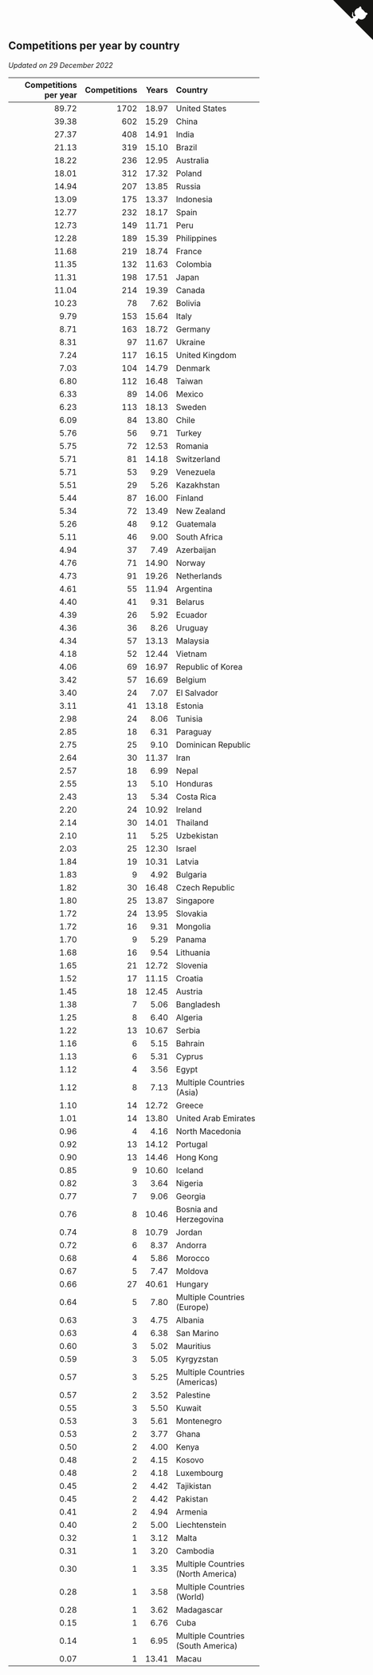 ## Competitions per year by country

*Updated on 29 December 2022*

| Competitions per year | Competitions | Years | Country |
| ---: | ---: | ---: | :--- |
| 89.72 | 1702 | 18.97 | United States |
| 39.38 | 602 | 15.29 | China |
| 27.37 | 408 | 14.91 | India |
| 21.13 | 319 | 15.10 | Brazil |
| 18.22 | 236 | 12.95 | Australia |
| 18.01 | 312 | 17.32 | Poland |
| 14.94 | 207 | 13.85 | Russia |
| 13.09 | 175 | 13.37 | Indonesia |
| 12.77 | 232 | 18.17 | Spain |
| 12.73 | 149 | 11.71 | Peru |
| 12.28 | 189 | 15.39 | Philippines |
| 11.68 | 219 | 18.74 | France |
| 11.35 | 132 | 11.63 | Colombia |
| 11.31 | 198 | 17.51 | Japan |
| 11.04 | 214 | 19.39 | Canada |
| 10.23 | 78 | 7.62 | Bolivia |
| 9.79 | 153 | 15.64 | Italy |
| 8.71 | 163 | 18.72 | Germany |
| 8.31 | 97 | 11.67 | Ukraine |
| 7.24 | 117 | 16.15 | United Kingdom |
| 7.03 | 104 | 14.79 | Denmark |
| 6.80 | 112 | 16.48 | Taiwan |
| 6.33 | 89 | 14.06 | Mexico |
| 6.23 | 113 | 18.13 | Sweden |
| 6.09 | 84 | 13.80 | Chile |
| 5.76 | 56 | 9.71 | Turkey |
| 5.75 | 72 | 12.53 | Romania |
| 5.71 | 81 | 14.18 | Switzerland |
| 5.71 | 53 | 9.29 | Venezuela |
| 5.51 | 29 | 5.26 | Kazakhstan |
| 5.44 | 87 | 16.00 | Finland |
| 5.34 | 72 | 13.49 | New Zealand |
| 5.26 | 48 | 9.12 | Guatemala |
| 5.11 | 46 | 9.00 | South Africa |
| 4.94 | 37 | 7.49 | Azerbaijan |
| 4.76 | 71 | 14.90 | Norway |
| 4.73 | 91 | 19.26 | Netherlands |
| 4.61 | 55 | 11.94 | Argentina |
| 4.40 | 41 | 9.31 | Belarus |
| 4.39 | 26 | 5.92 | Ecuador |
| 4.36 | 36 | 8.26 | Uruguay |
| 4.34 | 57 | 13.13 | Malaysia |
| 4.18 | 52 | 12.44 | Vietnam |
| 4.06 | 69 | 16.97 | Republic of Korea |
| 3.42 | 57 | 16.69 | Belgium |
| 3.40 | 24 | 7.07 | El Salvador |
| 3.11 | 41 | 13.18 | Estonia |
| 2.98 | 24 | 8.06 | Tunisia |
| 2.85 | 18 | 6.31 | Paraguay |
| 2.75 | 25 | 9.10 | Dominican Republic |
| 2.64 | 30 | 11.37 | Iran |
| 2.57 | 18 | 6.99 | Nepal |
| 2.55 | 13 | 5.10 | Honduras |
| 2.43 | 13 | 5.34 | Costa Rica |
| 2.20 | 24 | 10.92 | Ireland |
| 2.14 | 30 | 14.01 | Thailand |
| 2.10 | 11 | 5.25 | Uzbekistan |
| 2.03 | 25 | 12.30 | Israel |
| 1.84 | 19 | 10.31 | Latvia |
| 1.83 | 9 | 4.92 | Bulgaria |
| 1.82 | 30 | 16.48 | Czech Republic |
| 1.80 | 25 | 13.87 | Singapore |
| 1.72 | 24 | 13.95 | Slovakia |
| 1.72 | 16 | 9.31 | Mongolia |
| 1.70 | 9 | 5.29 | Panama |
| 1.68 | 16 | 9.54 | Lithuania |
| 1.65 | 21 | 12.72 | Slovenia |
| 1.52 | 17 | 11.15 | Croatia |
| 1.45 | 18 | 12.45 | Austria |
| 1.38 | 7 | 5.06 | Bangladesh |
| 1.25 | 8 | 6.40 | Algeria |
| 1.22 | 13 | 10.67 | Serbia |
| 1.16 | 6 | 5.15 | Bahrain |
| 1.13 | 6 | 5.31 | Cyprus |
| 1.12 | 4 | 3.56 | Egypt |
| 1.12 | 8 | 7.13 | Multiple Countries (Asia) |
| 1.10 | 14 | 12.72 | Greece |
| 1.01 | 14 | 13.80 | United Arab Emirates |
| 0.96 | 4 | 4.16 | North Macedonia |
| 0.92 | 13 | 14.12 | Portugal |
| 0.90 | 13 | 14.46 | Hong Kong |
| 0.85 | 9 | 10.60 | Iceland |
| 0.82 | 3 | 3.64 | Nigeria |
| 0.77 | 7 | 9.06 | Georgia |
| 0.76 | 8 | 10.46 | Bosnia and Herzegovina |
| 0.74 | 8 | 10.79 | Jordan |
| 0.72 | 6 | 8.37 | Andorra |
| 0.68 | 4 | 5.86 | Morocco |
| 0.67 | 5 | 7.47 | Moldova |
| 0.66 | 27 | 40.61 | Hungary |
| 0.64 | 5 | 7.80 | Multiple Countries (Europe) |
| 0.63 | 3 | 4.75 | Albania |
| 0.63 | 4 | 6.38 | San Marino |
| 0.60 | 3 | 5.02 | Mauritius |
| 0.59 | 3 | 5.05 | Kyrgyzstan |
| 0.57 | 3 | 5.25 | Multiple Countries (Americas) |
| 0.57 | 2 | 3.52 | Palestine |
| 0.55 | 3 | 5.50 | Kuwait |
| 0.53 | 3 | 5.61 | Montenegro |
| 0.53 | 2 | 3.77 | Ghana |
| 0.50 | 2 | 4.00 | Kenya |
| 0.48 | 2 | 4.15 | Kosovo |
| 0.48 | 2 | 4.18 | Luxembourg |
| 0.45 | 2 | 4.42 | Tajikistan |
| 0.45 | 2 | 4.42 | Pakistan |
| 0.41 | 2 | 4.94 | Armenia |
| 0.40 | 2 | 5.00 | Liechtenstein |
| 0.32 | 1 | 3.12 | Malta |
| 0.31 | 1 | 3.20 | Cambodia |
| 0.30 | 1 | 3.35 | Multiple Countries (North America) |
| 0.28 | 1 | 3.58 | Multiple Countries (World) |
| 0.28 | 1 | 3.62 | Madagascar |
| 0.15 | 1 | 6.76 | Cuba |
| 0.14 | 1 | 6.95 | Multiple Countries (South America) |
| 0.07 | 1 | 13.41 | Macau |


<a href="https://github.com/JustinTimeCuber/wca_statistics" class="github-corner" aria-label="View source on Github"><svg width="80" height="80" viewBox="0 0 250 250" style="fill:#151513; color:#fff; position: absolute; top: 0; border: 0; right: 0;" aria-hidden="true"><path d="M0,0 L115,115 L130,115 L142,142 L250,250 L250,0 Z"></path><path d="M128.3,109.0 C113.8,99.7 119.0,89.6 119.0,89.6 C122.0,82.7 120.5,78.6 120.5,78.6 C119.2,72.0 123.4,76.3 123.4,76.3 C127.3,80.9 125.5,87.3 125.5,87.3 C122.9,97.6 130.6,101.9 134.4,103.2" fill="currentColor" style="transform-origin: 130px 106px;" class="octo-arm"></path><path d="M115.0,115.0 C114.9,115.1 118.7,116.5 119.8,115.4 L133.7,101.6 C136.9,99.2 139.9,98.4 142.2,98.6 C133.8,88.0 127.5,74.4 143.8,58.0 C148.5,53.4 154.0,51.2 159.7,51.0 C160.3,49.4 163.2,43.6 171.4,40.1 C171.4,40.1 176.1,42.5 178.8,56.2 C183.1,58.6 187.2,61.8 190.9,65.4 C194.5,69.0 197.7,73.2 200.1,77.6 C213.8,80.2 216.3,84.9 216.3,84.9 C212.7,93.1 206.9,96.0 205.4,96.6 C205.1,102.4 203.0,107.8 198.3,112.5 C181.9,128.9 168.3,122.5 157.7,114.1 C157.9,116.9 156.7,120.9 152.7,124.9 L141.0,136.5 C139.8,137.7 141.6,141.9 141.8,141.8 Z" fill="currentColor" class="octo-body"></path></svg></a><style>.github-corner:hover .octo-arm{animation:octocat-wave 560ms ease-in-out}@keyframes octocat-wave{0%,100%{transform:rotate(0)}20%,60%{transform:rotate(-25deg)}40%,80%{transform:rotate(10deg)}}@media (max-width:500px){.github-corner:hover .octo-arm{animation:none}.github-corner .octo-arm{animation:octocat-wave 560ms ease-in-out}}</style>
